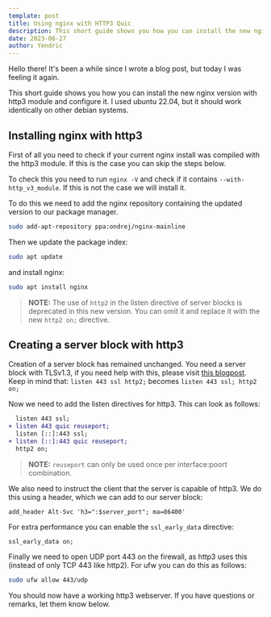 ```yaml
---
template: post
title: Using nginx with HTTP3 Quic
description: This short guide shows you how you can install the new nginx version with http3 module and configure it.
date: 2023-06-27
author: Yendric
---
```


Hello there!
It's been a while since I wrote a blog post, but today I was feeling it again.

This short guide shows you how you can install the new nginx version with http3 module and configure it. I used ubuntu 22.04, but it should work identically on other debian systems.

## Installing nginx with http3

First of all you need to check if your current nginx install was compiled with the http3 module. If this is the case you can skip the steps below.

To check this you need to run `nginx -V` and check if it contains `--with-http_v3_module`. If this is not the case we will install it.

To do this we need to add the nginx repository containing the updated version to our package manager.

```bash
sudo add-apt-repository ppa:ondrej/nginx-mainline
```

Then we update the package index:

```bash
sudo apt update
```

and install nginx:

```bash
sudo apt install nginx
```

> **NOTE:** The use of `http2` in the listen directive of server blocks is deprecated in this new version. You can omit it and replace it with the new `http2 on;` directive.

## Creating a server block with http3

Creation of a server block has remained unchanged. You need a server block with TLSv1.3, if you need help with this, please visit [this blogpost](/creating-nginx-server-blocks/). Keep in mind that: `listen 443 ssl http2;` becomes `listen 443 ssl; http2 on;`

Now we need to add the listen directives for http3. This can look as follows:

```diff
  listen 443 ssl;
+ listen 443 quic reuseport;
  listen [::]:443 ssl;
+ listen [::]:443 quic reuseport;
  http2 on;
```

> **NOTE:** `reuseport` can only be used once per interface:poort combination.

We also need to instruct the client that the server is capable of http3. We do this using a header, which we can add to our server block:

```nginx
add_header Alt-Svc 'h3=":$server_port"; ma=86400'
```

For extra performance you can enable the `ssl_early_data` directive:

```nginx
ssl_early_data on;
```

Finally we need to open UDP port 443 on the firewall, as http3 uses this (instead of only TCP 443 like http2). For ufw you can do this as follows:

```bash
sudo ufw allow 443/udp
```

You should now have a working http3 webserver. If you have questions or remarks, let them know below.
